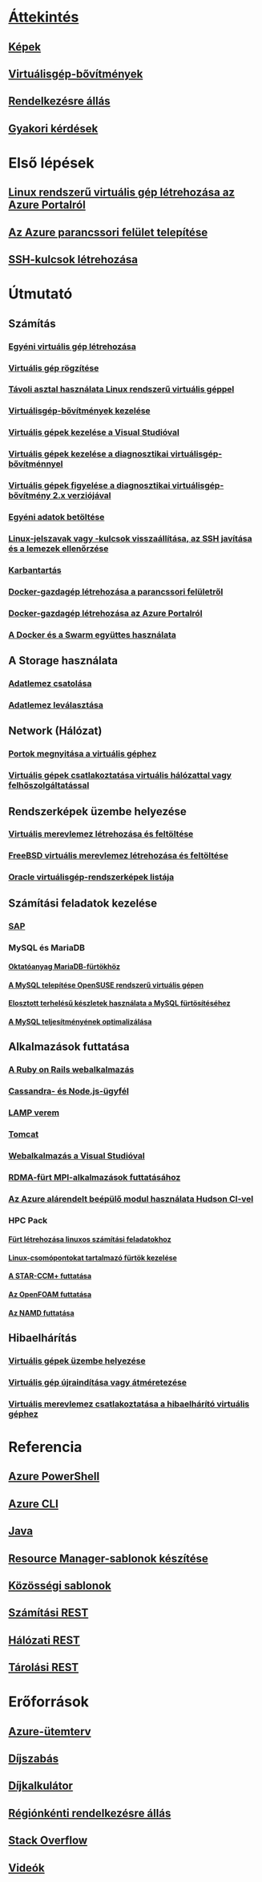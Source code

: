 # [Áttekintés](../overview.md)
## [Képek](about-images.md)
## [Virtuálisgép-bővítmények](agents-and-extensions.md)
## [Rendelkezésre állás](configure-availability.md)
## [Gyakori kérdések](faq.md)

# Első lépések
## [Linux rendszerű virtuális gép létrehozása az Azure Portalról](createportal.md)
## [Az Azure parancssori felület telepítése](../../../cli-install-nodejs.md)
## [SSH-kulcsok létrehozása](../mac-create-ssh-keys.md)

# Útmutató
## Számítás
### [Egyéni virtuális gép létrehozása](create-custom.md)
### [Virtuális gép rögzítése](capture-image.md)
### [Távoli asztal használata Linux rendszerű virtuális géppel](remote-desktop.md)
### [Virtuálisgép-bővítmények kezelése](manage-extensions.md)
### [Virtuális gépek kezelése a Visual Studióval](manage-visual-studio.md)
### [Virtuális gépek kezelése a diagnosztikai virtuálisgép-bővítménnyel](../diagnostic-extension.md)
### [Virtuális gépek figyelése a diagnosztikai virtuálisgép-bővítmény 2.x verziójával](diagnostic-extension-v2.md)
### [Egyéni adatok betöltése](inject-custom-data.md)
### [Linux-jelszavak vagy -kulcsok visszaállítása, az SSH javítása és a lemezek ellenőrzése](reset-access.md)
### [Karbantartás](planned-maintenance-schedule.md)
### [Docker-gazdagép létrehozása a parancssori felületről](cli-use-docker.md)
### [Docker-gazdagép létrehozása az Azure Portalról](portal-use-docker.md)
### [A Docker és a Swarm együttes használata](../../virtual-machines-linux-docker-swarm.md)

## A Storage használata
### [Adatlemez csatolása](attach-disk.md)
### [Adatlemez leválasztása](detach-disk.md)

## Network (Hálózat)
### [Portok megnyitása a virtuális géphez](setup-endpoints.md)
### [Virtuális gépek csatlakoztatása virtuális hálózattal vagy felhőszolgáltatással](connect-vms.md)

## Rendszerképek üzembe helyezése
### [Virtuális merevlemez létrehozása és feltöltése](create-upload-vhd.md)
### [FreeBSD virtuális merevlemez létrehozása és feltöltése](freebsd-create-upload-vhd.md)
### [Oracle virtuálisgép-rendszerképek listája](oracle-images.md)

## Számítási feladatok kezelése
### [SAP](sap-get-started.md)
### MySQL és MariaDB
#### [Oktatóanyag MariaDB-fürtökhöz](mariadb-mysql-cluster.md)
#### [A MySQL telepítése OpenSUSE rendszerű virtuális gépen](mysql-on-opensuse.md)
#### [Elosztott terhelésű készletek használata a MySQL fürtösítéséhez](mysql-cluster.md)
#### [A MySQL teljesítményének optimalizálása](optimize-mysql.md)

## Alkalmazások futtatása
### [A Ruby on Rails webalkalmazás](virtual-machines-linux-classic-ruby-rails-web-app.md)
### [Cassandra- és Node.js-ügyfél](cassandra-nodejs.md)
### [LAMP verem](lamp-script.md)
### [Tomcat](setup-tomcat.md)
### [Webalkalmazás a Visual Studióval](web-app-visual-studio.md)
### [RDMA-fürt MPI-alkalmazások futtatásához](rdma-cluster.md)
### [Az Azure alárendelt beépülő modul használata Hudson CI-vel](../../virtual-machines-azure-slave-plugin-for-hudson.md)
### HPC Pack
#### [Fürt létrehozása linuxos számítási feladatokhoz](hpcpack-cluster-powershell-script.md)
#### [Linux-csomópontokat tartalmazó fürtök kezelése](hpcpack-cluster.md)
#### [A STAR-CCM+ futtatása](hpcpack-cluster-starccm.md)
#### [Az OpenFOAM futtatása](hpcpack-cluster-openfoam.md)
#### [Az NAMD futtatása](hpcpack-cluster-namd.md)

## Hibaelhárítás
### [Virtuális gépek üzembe helyezése](troubleshoot-deployment-new-vm.md)
### [Virtuális gép újraindítása vagy átméretezése](restart-resize-error-troubleshooting.md)
### [Virtuális merevlemez csatlakoztatása a hibaelhárító virtuális géphez](troubleshoot-recovery-disks-portal.md)

# Referencia
## [Azure PowerShell](/powershell/azure/overview)
## [Azure CLI](/cli/azure/vm)
## [Java](/java/api)
## [Resource Manager-sablonok készítése](../../../azure-resource-manager/resource-group-authoring-templates.md?toc=%2fazure%2fvirtual-machines%2flinux%2ftoc.json)
## [Közösségi sablonok](https://azure.microsoft.com/documentation/templates)
## [Számítási REST](/rest/api/compute)
## [Hálózati REST](/rest/api)
## [Tárolási REST](/rest/api/storageservices)


# Erőforrások
## [Azure-ütemterv](https://azure.microsoft.com/roadmap/?category=compute)
## [Díjszabás](https://azure.microsoft.com/pricing/details/virtual-machines/#Linux)
## [Díjkalkulátor](https://azure.microsoft.com/pricing/calculator/)
## [Régiónkénti rendelkezésre állás](https://azure.microsoft.com/regions/services)
## [Stack Overflow](http://stackoverflow.com/questions/tagged/azure-virtual-machine)
## [Videók](https://azure.microsoft.com/documentation/videos/index/?services=virtual-machines)
